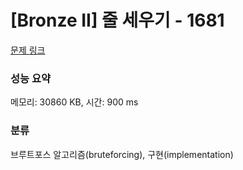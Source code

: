 # [Bronze II] 줄 세우기 - 1681 

[문제 링크](https://www.acmicpc.net/problem/1681) 

### 성능 요약

메모리: 30860 KB, 시간: 900 ms

### 분류

브루트포스 알고리즘(bruteforcing), 구현(implementation)

